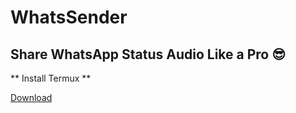 # WhatsSender

## Share WhatsApp Status Audio Like a Pro 😎

** Install Termux **

[Download](https://github.com/termux/termux-app/releases/download/v0.119.0-beta.1/termux-app_v0.119.0-beta.1+apt-android-7-github-debug_universal.apk)
